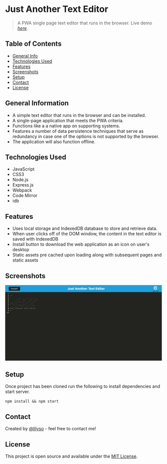 # Just Another Text Editor

> A PWA single page text editor that runs in the browser.
> Live demo [_here_](https://www.example.com).

## Table of Contents

- [General Info](#general-information)
- [Technologies Used](#technologies-used)
- [Features](#features)
- [Screenshots](#screenshots)
- [Setup](#setup)
- [Contact](#contact)
- [License](#license)

## General Information

- A simple text editor that runs in the browser and can be installed.
- A single-page application that meets the PWA criteria.
- Functions like a a native app on supporting systems.
- Features a number of data persistence techniques that serve as redundancy in case one of the options is not supported by the browser.
- The application will also function offline.

## Technologies Used

- JavaScript
- CSS3
- Node.js
- Express.js
- Webpack
- Code Mirror
- idb

## Features

- Uses local storage and IndexedDB database to store and retrieve data.
- When user clicks off of the DOM window, the content in the text editor is saved with IndexedDB
- Install button to download the web application as an icon on user's desktop
- Static assets pre cached upon loading along with subsequent pages and static assets

## Screenshots

![JATE](client/src/images/jate-screen.png)

## Setup

Once project has been cloned run the following to install dependencies and start server.

```
npm install && npm start
```

## Contact

Created by [@lilyso](https://github.com/lilyso) - feel free to contact me!

## License

This project is open source and available under the [MIT License](LICENSE).
